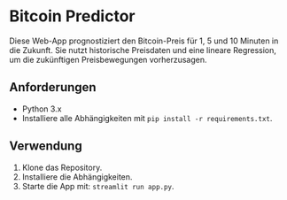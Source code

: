 # Bitcoin Predictor

Diese Web-App prognostiziert den Bitcoin-Preis für 1, 5 und 10 Minuten in die Zukunft. Sie nutzt historische Preisdaten und eine lineare Regression, um die zukünftigen Preisbewegungen vorherzusagen.

## Anforderungen

- Python 3.x
- Installiere alle Abhängigkeiten mit `pip install -r requirements.txt`.

## Verwendung

1. Klone das Repository.
2. Installiere die Abhängigkeiten.
3. Starte die App mit: `streamlit run app.py`.
